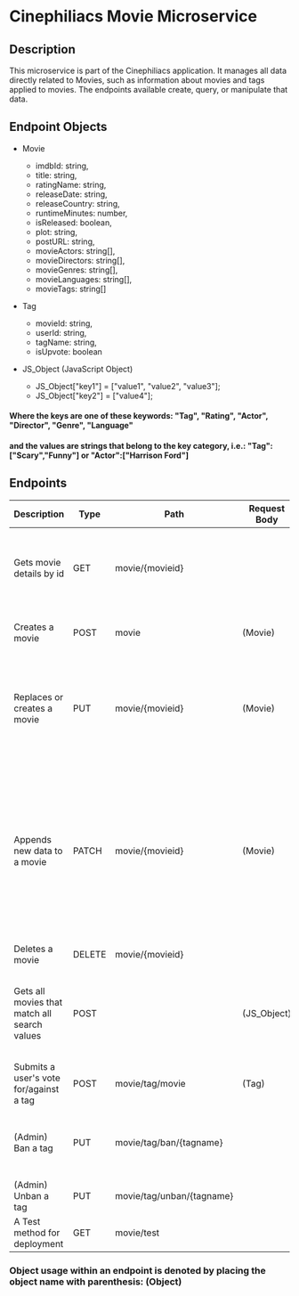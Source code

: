 # Cinephiliacs Movie Microservice

## Description
This microservice is part of the Cinephiliacs application. It manages all data directly related to Movies, such as information about movies and tags applied to movies. The endpoints available create, query, or manipulate that data.

## Endpoint Objects
* Movie
  * imdbId: string,
  * title: string,
  * ratingName: string,
  * releaseDate: string,
  * releaseCountry: string,
  * runtimeMinutes: number,
  * isReleased: boolean,
  * plot: string,
  * postURL: string,
  * movieActors: string[],
  * movieDirectors: string[],
  * movieGenres: string[],
  * movieLanguages: string[],
  * movieTags: string[]

* Tag
  * movieId: string,
  * userId: string,
  * tagName: string,
  * isUpvote: boolean

* JS_Object (JavaScript Object)
  * JS_Object["key1"] = ["value1", "value2", "value3"];
  * JS_Object["key2"] = ["value4"];
#### Where the keys are one of these keywords: "Tag", "Rating", "Actor", "Director", "Genre", "Language"
#### and the values are strings that belong to the key category, i.e.: "Tag":["Scary","Funny"] or "Actor":["Harrison Ford"]

## Endpoints
| Description                                  | Type   | Path                      | Request Body | Returned | Comments                                                                                                                                         |
|----------------------------------------------|--------|---------------------------|--------------|----------|--------------------------------------------------------------------------------------------------------------------------------------------------|
| Gets movie details by id                     | GET    | movie/{movieid}           |              | (Movie)  | If the movie does not exist, returns the data from the public movie API.                                                                         |
| Creates a movie                              | POST   | movie                     | (Movie)      |          | Fails if the movie already exists.                                                                                                               |
| Replaces or creates a movie                  | PUT    | movie/{movieid}           | (Movie)      |          | All movie properties are overwritten to match the provided Movie object.                                                                         |
| Appends new data to a movie                  | PATCH  | movie/{movieid}           | (Movie)      |          | Only the provided properties are updated, missing properties remain unchanged. If movie does not exist, uses data from public movie API as base. |
| Deletes a movie                              | DELETE | movie/{movieid}           |              |          |                                                                                                                                                  |
| Gets all movies that match all search values | POST   |                           | (JS_Object)  | string[] | Returns an array of movieId strings. Does not search the public movie API.                                                                       |
| Submits a user's vote for/against a tag      | POST   | movie/tag/movie           | (Tag)        |          |                                                                                                                                                  |
| (Admin) Ban a tag                            | PUT    | movie/tag/ban/{tagname}   |              |          | Banned tags are not returned with movie details                                                                                                  |
| (Admin) Unban a tag                          | PUT    | movie/tag/unban/{tagname} |              |          |                                                                                                                                                  |
| A Test method for deployment                 | GET    | movie/test                |              |          |                                                                                                                                                  |
### Object usage within an endpoint is denoted by placing the object name with parenthesis: (Object)